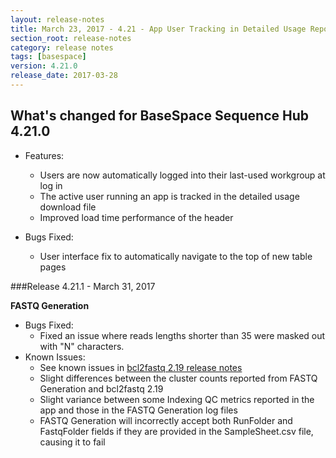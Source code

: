 ```yaml
---
layout: release-notes
title: March 23, 2017 - 4.21 - App User Tracking in Detailed Usage Reports
section_root: release-notes
category: release notes
tags: [basespace]
version: 4.21.0
release_date: 2017-03-28
---
```


## What's changed for BaseSpace Sequence Hub 4.21.0

- Features:
	- Users are now automatically logged into their last-used workgroup at log in
	- The active user running an app is tracked in the detailed usage download file
	- Improved load time performance of the header
  
- Bugs Fixed:
	- User interface fix to automatically navigate to the top of new table pages

###Release 4.21.1 - March 31, 2017

**FASTQ Generation**<a name="FASTQ"></a>

- Bugs Fixed:
	- Fixed an issue where reads lengths shorter than 35 were masked out with "N" characters.
- Known Issues:
	- See known issues in [bcl2fastq 2.19 release notes](https://support.illumina.com/content/dam/illumina-support/documents/downloads/software/bcl2fastq/bcl2fastq-2.19-release-notes.pdf)
	- Slight differences between the cluster counts reported from FASTQ Generation and bcl2fastq 2.19
	- Slight variance between some Indexing QC metrics reported in the app and those in the FASTQ Generation log files
	- FASTQ Generation will incorrectly accept both RunFolder and FastqFolder fields if they are provided in the SampleSheet.csv file, causing it to fail